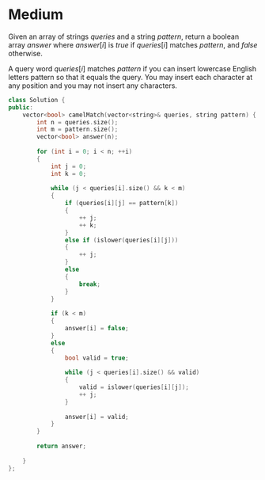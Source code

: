 # Medium

Given an array of strings $queries$ and a string $pattern$, return a boolean array $answer$ where $answer[i]$ is $true$ if $queries[i]$ matches $pattern$, and $false$ otherwise.

A query word $queries[i]$ matches $pattern$ if you can insert lowercase English letters pattern so that it equals the query. You may insert each character at any position and you may not insert any characters.

```cpp
class Solution {
public:
    vector<bool> camelMatch(vector<string>& queries, string pattern) {
        int n = queries.size();
        int m = pattern.size();
        vector<bool> answer(n);
        
        for (int i = 0; i < n; ++i)
        {
            int j = 0;
            int k = 0;
            
            while (j < queries[i].size() && k < m)
            {
                if (queries[i][j] == pattern[k])
                {
                    ++ j;
                    ++ k;
                }
                else if (islower(queries[i][j]))
                {
                    ++ j;
                }
                else
                {
                    break;
                }
            }
            
            if (k < m)
            {
                answer[i] = false;
            }
            else
            {
                bool valid = true;
                
                while (j < queries[i].size() && valid)
                {
                    valid = islower(queries[i][j]);
                    ++ j;
                }
                
                answer[i] = valid;
            }
        }
        
        return answer;
        
    }
};
```
